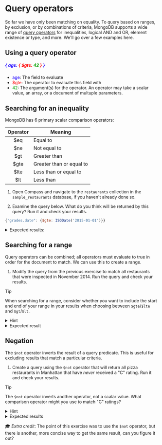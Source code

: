# Query operators

So far we have only been matching on equality. To query based on ranges, by exclusion, or by combinations of criteria, MongoDB supports a wide range of [query operators](https://www.mongodb.com/docs/manual/reference/operator/query/) for inequalities, logical AND and OR, element existence or type, and more. We'll go over a few examples here.

## Using a query operator
<h5><span style="color:#1c00ff">{ age: </span><span style="color:#ff0000">{ $gte: </span><span style="color:#04a200">42</span><span style="color:#ff0000"> }</span><span style="color:#1c00ff"> }</span></h5>

- <span style="color:#1c00ff">age</span>: The field to evaluate
- <span style="color:#ff0000">$gte</span>: The operator to evaluate this field with
- <span style="color:#04a200">42</span>: The argument(s) for the operator. An operator may take a scalar value, an array, or a document of multuple parameters.

## Searching for an inequality

MongoDB has 6 primary scalar comparison operators:

| Operator | Meaning                  |
|:--------:|--------------------------|
| $eq      | Equal to                 |
| $ne      | Not equal to             |
| $gt      | Greater than             |
| $gte     | Greater than or equal to |
| $lte     | Less than or equal to    |
| $lt      | Less than                |

1. Open Compass and navigate to the `restaurants` collection in the `sample_restaurants` database, if you haven't already done so.

2. Examine the query below. What do you think will be returned by this query? Run it and check your results.

  ```js
  {"grades.date": {$gte: ISODate('2015-01-01')}}
  ```

  <details>
  <summary>Expected results:</summary>

  This query should return the 2135 restaurants that have had at least one inspection since January 1, 2015.
  </details>

## Searching for a range

Query operators can be combined; all operators must evaluate to true in order for the document to match. We can use this to create a range.

1. Modify the query from the previous exercise to match all restaurants that were inspected in November 2014. Run the query and check your results.

  > [!TIP]
  > When searching for a range, consider whether you want to include the start and end of your range in your results when choosing between `$gte`/`$lte` and `$gt`/`$lt`.

  <details>
  <summary>Hint</summary>

  ```js
  {"grades.date": {$gte: ISODate('2014-11-01'), $lt: ISODate('2014-12-01')}}
  ```
  </details>

  <details>
  <summary>Expected result</summary>

  The query should return all 6319 restaurants that were inspected in November, 2014. If your query returned more, you are including dates outside of the intended search range.
  </details>

## Negation

The `$not` operator inverts the result of a query predicate. This is useful for excluding results that match a particular criteria. 

1. Create a query using the `$not` operator that will return all pizza restaurants in Manhattan that have *never* received a "C" rating. Run it and check your results.

  > [!TIP]
  > The `$not` operator inverts another operator, not a scalar value. What comparison operator might you use to match "C" ratings?

  <details>
  <summary>Hint</summary>

  ```js
  {borough: "Manhattan", cuisine: "Pizza", "grades.grade": {$not: {$eq: "C"}}}
  ```
  </details>

  <details>
  <summary>Expected results</summary>

  There are 295 pizza joints in Manhattan that have never received a "C" rating. 
  </details>

  🎓 *Extra credit*: The point of this exercise was to use the `$not` operator, but there is another, more concise way to get the same result, can you figure it out?

